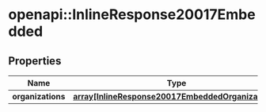 # openapi::InlineResponse20017Embedded

## Properties
Name | Type | Description | Notes
------------ | ------------- | ------------- | -------------
**organizations** | [**array[InlineResponse20017EmbeddedOrganizations]**](inline_response_200_17__embedded_organizations.md) |  | 


